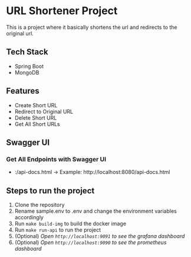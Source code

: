 # URL Shortener Project

This is a project where it basically shortens the url and redirects to the original url.

## Tech Stack

- Spring Boot
- MongoDB

## Features

- Create Short URL
- Redirect to Original URL
- Delete Short URL
- Get All Short URLs

## Swagger UI

### Get All Endpoints with Swagger UI
- <host>:<port>/api-docs.html -> Example: http://localhost:8080/api-docs.html


## Steps to run the project

1. Clone the repository
2. Rename sample.env to .env and change the environment variables accordingly
3. Run `make build-img` to build the docker image
4. Run `make run-api` to run the project
5. (Optional) _Open `http://localhost:9091` to see the grafana dashboard_
6. (Optional) _Open `http://localhost:9090` to see the prometheus dashboard_

